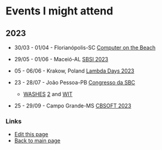 # Events I might attend

## 2023

- 30/03 - 01/04 - Florianópolis-SC [Computer on the Beach](https://computeronthebeach.com.br/)

- 29/05 - 01/06 - Maceió-AL [SBSI 2023](https://sbsi2023.ifal.edu.br/)

- 05 - 06/06 - Krakow, Poland [Lambda Days 2023](https://www.lambdadays.org/lambdadays2023)

- 23 - 28/07 - João Pessoa-PB [Congresso da SBC](https://csbc.sbc.org.br/2023/)
  - [WASHES](https://sites.google.com/view/washes2023/chamada-de-trabalhos?pli=1) [2](https://www.instagram.com/p/CnkwxMNL-0R/) and [WIT](https://csbc.sbc.org.br/2023/wit-women-in-information-technology/)  

- 25 - 29/09 - Campo Grande-MS [CBSOFT 2023](https://twitter.com/FronteirasES/status/1578323530563080192?s=20&t=zltAnTb3XazIj9TPszX7Iw)



### Links
- [Edit this page](https://github.com/adolfont/adolfont.github.io/blob/master/events/index.md)
- [Back to main page](https://adolfont.github.io/)
